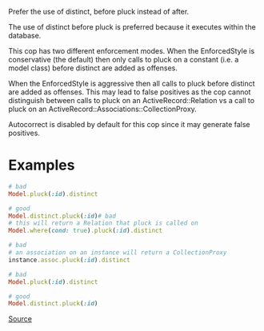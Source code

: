 
Prefer the use of distinct, before pluck instead of after.

The use of distinct before pluck is preferred because it executes within
the database.

This cop has two different enforcement modes. When the EnforcedStyle
is conservative (the default) then only calls to pluck on a constant
(i.e. a model class) before distinct are added as offenses.

When the EnforcedStyle is aggressive then all calls to pluck before
distinct are added as offenses. This may lead to false positives
as the cop cannot distinguish between calls to pluck on an
ActiveRecord::Relation vs a call to pluck on an
ActiveRecord::Associations::CollectionProxy.

Autocorrect is disabled by default for this cop since it may generate
false positives.

# Examples

```ruby
# bad
Model.pluck(:id).distinct

# good
Model.distinct.pluck(:id)# bad
# this will return a Relation that pluck is called on
Model.where(cond: true).pluck(:id).distinct

# bad
# an association on an instance will return a CollectionProxy
instance.assoc.pluck(:id).distinct

# bad
Model.pluck(:id).distinct

# good
Model.distinct.pluck(:id)
```

[Source](http://www.rubydoc.info/gems/rubocop/RuboCop/Cop/Rails/UniqBeforePluck)